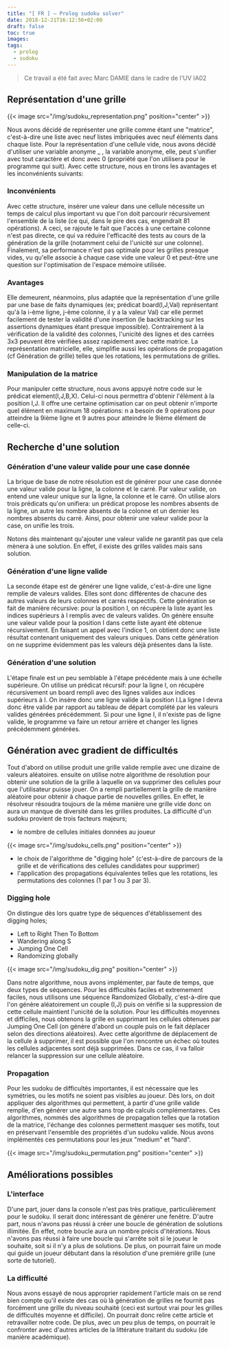 ```yaml
---
title: "[ FR ] — Prolog sudoku solver"
date: 2018-12-21T16:12:56+02:00
draft: false
toc: true
images:
tags:
  - prolog
  - sudoku
---
```


> Ce travail a été fait avec Marc DAMIE dans le cadre de l'UV IA02

## Représentation d'une grille

{{< image src="/img/sudoku_representation.png" position="center" >}}

Nous avons décidé de représenter une grille comme étant une "matrice", c'est-à-dire une liste avec neuf listes imbriquées avec neuf éléments dans chaque liste. Pour la représentation d'une cellule vide, nous avons décidé d'utiliser une variable anonyme _ , la variable anonyme, elle, peut s'unifier avec tout caractère et donc avec 0 (propriété que l'on utilisera pour le programme qui suit). Avec cette structure, nous en tirons les avantages et les inconvénients suivants:

### Inconvénients

Avec cette structure, insérer une valeur dans une cellule nécessite un temps de calcul plus important vu que l'on doit parcourir récursivement l'ensemble de la liste (ce qui, dans le pire des cas, engendrait 81 opérations). A ceci, se rajoute le fait que l'accès à une certaine colonne n'est pas directe, ce qui va réduire l'efficacité des tests au cours de la génération de la grille (notamment celui de l'unicité sur une colonne). Finalement, sa performance n'est pas optimale pour les grilles presque vides, vu qu'elle associe à chaque case vide une valeur 0 et peut-être une question sur l'optimisation de l'espace mémoire utilisée.

### Avantages

Elle demeurent, néanmoins, plus adaptée que la représentation d'une grille par une base de faits dynamiques (ex; prédicat board(I,J,Val) représentant qu'à la i-ème ligne, j-ème colonne, il y a la valeur Val) car elle permet facilement de tester la validité d'une insertion (le backtracking sur les assertions dynamiques étant presque impossible). Contrairement à la vérification de la validité des colonnes, l'unicité des lignes et des carrées 3x3 peuvent être vérifiées assez rapidement avec cette matrice. La représentation matricielle, elle, simplifie aussi les opérations de propagation (cf Génération de grille) telles que les rotations, les permutations de grilles. 

### Manipulation de la matrice

Pour manipuler cette structure, nous avons appuyé notre code sur le prédicat element(I,J,B,X). Celui-ci nous permettra d'obtenir l'élément à la position I,J. Il offre une certaine optimisation car on peut obtenir n'importe quel élément en maximum 18 opérations: n a besoin de 9 opérations pour atteindre la 9ième ligne et 9 autres pour atteindre le 9ième élément de celle-ci.


## Recherche d'une solution

### Génération d'une valeur valide pour une case donnée
La brique de base de notre résolution est de générer pour une case donnée une valeur valide pour la ligne, la colonne et le carré. Par valeur valide, on entend une valeur unique sur la ligne, la colonne et le carré. On utilise alors trois prédicats qu'on unifiera: un prédicat propose les nombres absents de la ligne, un autre les nombre absents de la colonne et un dernier les nombres absents du carré. Ainsi, pour obtenir une valeur valide pour la case, on unifie les trois.

Notons dès maintenant qu'ajouter une valeur valide ne garantit pas que cela mènera à une solution. En effet, il existe des grilles valides mais sans solution.

### Génération d'une ligne valide
La seconde étape est de générer une ligne valide, c'est-à-dire une ligne remplie de valeurs valides. Elles sont donc différentes de chacune des autres valeurs de leurs colonnes et carrés respectifs. Cette génération se fait de manière récursive: pour la position I, on récupère la liste ayant les indices supérieurs à I remplis avec de valeurs valides. On génère ensuite une valeur valide pour la position I dans cette liste ayant été obtenue récursivement. En faisant un appel avec l'indice 1, on obtient donc une liste résultat contenant uniquement des valeurs uniques. Dans cette génération on ne supprime évidemment pas les valeurs déjà présentes dans la liste. 

### Génération d'une solution
L'étape finale est un peu semblable à l'étape précédente mais à une échelle supérieure. On utilise un prédicat récursif: pour la ligne I, on récupère récursivement un board rempli avec des lignes valides aux indices supérieurs à I. On insère donc une ligne valide à la position I.La ligne I devra donc être valide par rapport au tableau de départ complété par les valeurs valides générées précédemment. Si pour une ligne I, il n'existe pas de ligne valide, le programme va faire un retour arrière et changer les lignes précédemment générées.

## Génération avec gradient de difficultés

Tout d'abord on utilise produit une grille valide remplie avec une dizaine de valeurs aléatoires. ensuite on utilise notre algorithme de résolution pour obtenir une solution de la grille à laquelle on va supprimer des cellules pour que l'utilisateur puisse jouer. On a rempli partiellement la grille de manière aléatoire pour obtenir à chaque partie de nouvelles grilles. En effet, le résolveur résoudra toujours de la même manière une grille vide donc on aura un manque de diversité dans les grilles produites. La difficulté d'un sudoku provient de trois facteurs majeurs; 
- le nombre de cellules initiales données au joueur

{{< image src="/img/sudoku_cells.png" position="center" >}}

- le choix de l'algorithme de "digging hole" (c'est-à-dire de parcours de la grille et de vérifications des cellules candidates pour supprimer) 
- l'application des propagations équivalentes telles que les rotations, les permutations des colonnes (1 par 1 ou 3 par 3).

### Digging hole

On distingue dès lors quatre type de séquences d'établissement des digging holes; 
- Left to Right Then To Bottom
- Wandering along S
- Jumping One Cell
- Randomizing globally

{{< image src="/img/sudoku_dig.png" position="center" >}}

Dans notre algorithme, nous avons implémenter, par faute de temps, que deux types de séquences. Pour les difficultés faciles et extremement faciles, nous utilisons une séquence Randomized Globally, c'est-à-dire que l'on génère aléatoirement un couple (I,J) puis on vérifie si la suppression de cette cellule maintient l'unicité de la solution. Pour les difficultés moyennes et difficiles, nous obtenons la grille en supprimant les cellules obtenues par Jumping One Cell (on génère d'abord un couple puis on le fait déplacer selon des directions aléatoires). Avec cette algorithme de déplacement de la cellule à supprimer, il est possible que l'on rencontre un échec où toutes les cellules adjacentes sont déjà supprimées. Dans ce cas, il va falloir relancer la suppression sur une cellule aléatoire.

### Propagation

Pour les sudoku de difficultés importantes, il est nécessaire que les symétries, ou les motifs ne soient pas visibles au joueur. Dès lors, on doit appliquer des algorithmes qui permettent, à partir d'une grille valide remplie, d'en générer une autre sans trop de calculs complémentaires. Ces algorithmes, nommés des algorithmes de propagation telles que la rotation de la matrice, l'échange des colonnes permettent masquer ses motifs, tout en préservant l'ensemble des propriétés d'un sudoku valide. Nous avons implémentés ces permutations pour les jeux "medium" et "hard".

{{< image src="/img/sudoku_permutation.png" position="center" >}}



## Améliorations possibles

### L'interface

D'une part, jouer dans la console n'est pas très pratique, particulièrement pour le sudoku. Il serait donc intéressant de générer une fenêtre.
D'autre part, nous n'avons pas réussi à créer une boucle de génération de solutions illimitée. En effet, notre boucle aura un nombre précis d'itérations. Nous n'avons pas réussi à faire une boucle qui s'arrête soit si le joueur le souhaite, soit si il n'y a plus de solutions.
De plus, on pourrait faire un mode qui guide un joueur débutant dans la résolution d'une première grille (une sorte de tutoriel).

### La difficulté

Nous avons essayé de nous approprier rapidement l'article mais on se rend bien compte qu'il existe des cas où là génération de grilles ne fournit pas forcément une grille du niveau souhaité (ceci est surtout vrai pour les grilles de difficultés moyenne et difficile). On pourrait donc relire cette article et retravailler notre code. De plus, avec un peu plus de temps, on pourrait le confronter avec d'autres articles de la littérature traitant du sudoku (de manière académique).
